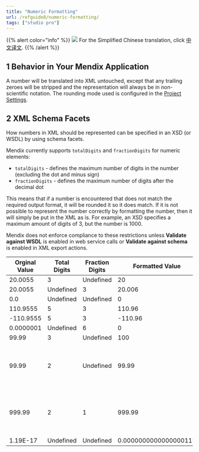 ```yaml
---
title: "Numeric Formatting"
url: /refguide8/numeric-formatting/
tags: ["studio pro"]
---
```


{{% alert color="info" %}}
<img src="/attachments/china.png" class="d-inline-block" /> For the Simplified Chinese translation, click [中文译文](https://cdn.mendix.tencent-cloud.com/documentation/refguide8/numeric-formatting.pdf).
{{% /alert %}}

## 1 Behavior in Your Mendix Application

A number will be translated into XML untouched, except that any trailing zeroes will be stripped and the representation will always be in non-scientific notation. The rounding mode used is configured in the [Project Settings](/refguide8/project-settings/).

## 2 XML Schema Facets

How numbers in XML should be represented can be specified in an XSD (or WSDL) by using schema facets.

Mendix currently supports `totalDigits` and `fractionDigits` for numeric elements:

* `totalDigits` -  defines the maximum number of digits in the number (excluding the dot and minus sign)
*  `fractionDigits` - defines the maximum number of digits after the decimal dot

This means that if a number is encountered that does not match the required output format,  it will be rounded it so it does match. If it is not possible to represent the number correctly by formatting the number, then it will simply be put in the XML as is. For example, an XSD specifies a maximum amount of digits of 3, but the number is 1000.

Mendix does not enforce compliance to these restrictions unless **Validate against WSDL** is enabled in web service calls or **Validate against schema** is enabled in XML export actions.

| Orginal Value | Total Digits | Fraction Digits | Formatted Value | Comment |
| --- | --- | --- | --- | --- |
| 20.0055 | 3 | Undefined | 20 |   |
| 20.0055 | Undefined | 3 | 20.006 |   |
| 0.0 | Undefined | Undefined | 0 |   |
| 110.9555 | 5 | 3 | 110.96 |   |
| -110.9555 | 5 | 3 | -110.96 |   |
| 0.0000001 | Undefined | 6 | 0 |   |
| 99.99 | 3 | Undefined | 100 |   |
| 99.99 | 2 | Undefined | 99.99 | Not possible to format correctly, so left untouched |
| 999.99 | 2 | 1 | 999.99 | Not possible to format correctly, so left untouched |
| 1.19E-17 | Undefined | Undefined | 0.0000000000000000119 |   |

